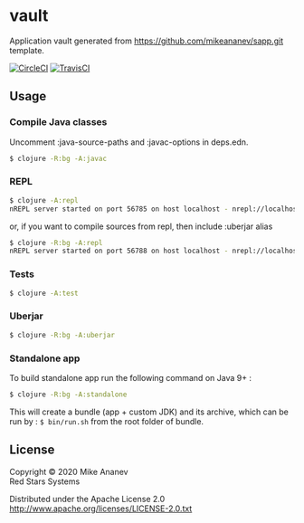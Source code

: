 # vault

Application vault generated from https://github.com/mikeananev/sapp.git template.

[![CircleCI](https://circleci.com/gh/redstarssystems/vault/tree/develop.svg?style=svg)](https://circleci.com/gh/redstarssystems/vault/tree/develop)
[![TravisCI](https://www.travis-ci.org/redstarssystems/vault.svg?branch=develop)](https://www.travis-ci.org/redstarssystems/vault)

## Usage

### Compile Java classes

Uncomment  :java-source-paths and :javac-options in deps.edn.

```bash
$ clojure -R:bg -A:javac
```

### REPL

```bash
$ clojure -A:repl
nREPL server started on port 56785 on host localhost - nrepl://localhost:56785
```
or, if you want to compile sources from repl, then include :uberjar alias

```bash
$ clojure -R:bg -A:repl
nREPL server started on port 56788 on host localhost - nrepl://localhost:56788
```

### Tests

```bash
$ clojure -A:test
```

### Uberjar

```bash
$ clojure -R:bg -A:uberjar
```

### Standalone app

To build standalone app run the following command on Java 9+ :

```bash
$ clojure -R:bg -A:standalone
```

This will create a bundle (app + custom JDK) and its archive,
which can be run by : `$ bin/run.sh` from the root folder of bundle.

## License

Copyright © 2020 Mike Ananev  
Red Stars Systems

Distributed under the Apache License 2.0  
http://www.apache.org/licenses/LICENSE-2.0.txt

